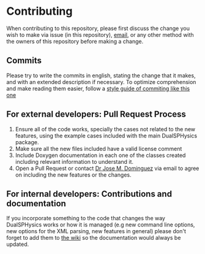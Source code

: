 # Contributing

When contributing to this repository, please first discuss the change you wish to make via issue (in this repository), [email](mailto:dualsphysics@gmail.com), or any other method with the owners of this repository before making a change. 

## Commits

Please try to write the commits in english, stating the change that it makes, and with an extended description if necessary. To optimize comprehension and make reading them easier, follow a [style guide of commiting like this one](https://chris.beams.io/posts/git-commit/)

## For external developers: Pull Request Process

1. Ensure all of the code works, specially the cases not related to the new features, using the example cases included with the main DualSPHysics package.
2. Make sure all the new files included have a valid license comment
3. Include Doxygen documentation in each one of the classes created including relevant information to understand it.
4. Open a Pull Request or contact [Dr Jose M. Dominguez](mailto:jmdalonso@gmail.com) via email to agree on including the new features or the changes.

## For internal developers: Contributions and documentation

If you incorporate something to the code that changes the way DualSPHysics works or how it is managed (e.g new command line options, new options for the XML parsing, new features in general) please don't forget to add them to [the wiki](https://github.com/DualSPHysics/DualSPHysics/wiki) so the documentation would always be updated.
